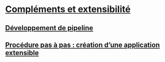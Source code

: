 # [Compléments et extensibilité](index.md)
## [Développement de pipeline](pipeline-development.md)
## [Procédure pas à pas : création d’une application extensible](walkthrough-create-extensible-app.md)
